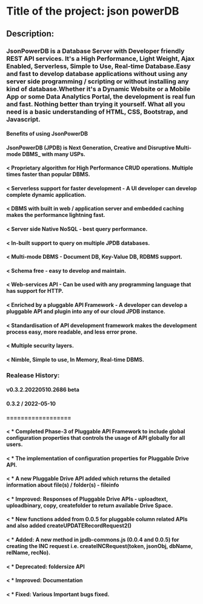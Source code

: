 # Title of the project: json powerDB
## Description:
### JsonPowerDB is a Database Server with Developer friendly REST API services. It's a High Performance, Light Weight, Ajax Enabled, Serverless, Simple to Use, Real-time Database.Easy and fast to develop database applications without using any server side programming / scripting or without installing any kind of database.Whether it's a Dynamic Website or a Mobile App or some Data Analytics Portal, the development is real fun and fast. Nothing better than trying it yourself. What all you need is a basic understanding of HTML, CSS, Bootstrap, and Javascript.
#### Benefits of using JsonPowerDB
#### JsonPowerDB (JPDB) is Next Generation, Creative and Disruptive Multi-mode DBMS_ with many USPs.
#### < Proprietary algorithm for High Performance CRUD operations. Multiple times faster than popular DBMS.
#### < Serverless support for faster development - A UI developer can develop complete dynamic application.
#### < DBMS with built in web / application server and embedded caching makes the performance lightning fast.
#### < Server side Native NoSQL - best query performance.
#### < In-built support to query on multiple JPDB databases.
#### < Multi-mode DBMS - Document DB, Key-Value DB, RDBMS support.
#### < Schema free - easy to develop and maintain.
#### < Web-services API - Can be used with any programming language that has support for HTTP.
#### < Enriched by a pluggable API Framework - A developer can develop a pluggable API and plugin into any of our cloud JPDB instance.
#### < Standardisation of API development framework makes the development process easy, more readable, and less error prone.
#### < Multiple security layers.
#### < Nimble, Simple to use, In Memory, Real-time DBMS.
### Realease History:
#### v0.3.2.20220510.2686 beta
#### 0.3.2 / 2022-05-10
#### ==================
#### < * Completed Phase-3 of Pluggable API Framework to include global configuration properties that controls the usage of API globally for all users. 
#### < * The implementation of configuration properties for Pluggable Drive API. 
#### < * A new Pluggable Drive API added which returns the detailed information about file(s) / folder(s) - fileinfo 
#### < * Improved: Responses of Pluggable Drive APIs - uploadtext, uploadbinary, copy,  createfolder to return available Drive Space.
#### < * New functions added from 0.0.5 for pluggable column related APIs and also added createUPDATERecordRequest2()
#### < * Added: A new method in jpdb-commons.js (0.0.4 and 0.0.5) for creating the INC request i.e. createINCRequest(token, jsonObj, dbName, relName, recNo).
#### < * Deprecated: foldersize API
#### < * Improved: Documentation
#### < * Fixed: Various Important bugs fixed.
